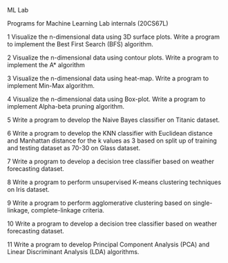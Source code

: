 ML Lab

Programs for Machine Learning Lab internals (20CS67L)

1 Visualize the n-dimensional data using 3D surface plots. Write a program to implement the Best First Search (BFS) algorithm.

2 Visualize the n-dimensional data using contour plots. Write a program to implement the A* algorithm

3 Visualize the n-dimensional data using heat-map. Write a program to implement Min-Max algorithm.

4 Visualize the n-dimensional data using Box-plot. Write a program to implement Alpha-beta pruning algorithm.

5 Write a program to develop the Naive Bayes classifier on Titanic dataset.

6 Write a program to develop the KNN classifier with Euclidean distance and Manhattan distance for the k values as 3 based on split up of training and testing dataset as 70-30 on Glass dataset.

7 Write a program to develop a decision tree classifier based on weather forecasting dataset.

8 Write a program to perform unsupervised K-means clustering techniques on Iris dataset.

9 Write a program to perform agglomerative clustering based on single-linkage, complete-linkage criteria.

10 Write a program to develop a decision tree classifier based on weather forecasting dataset.

11 Write a program to develop Principal Component Analysis (PCA) and Linear Discriminant Analysis (LDA) algorithms.
